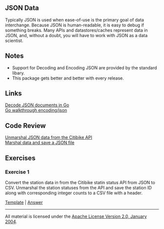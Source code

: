 ## JSON Data

Typically JSON is used when ease-of-use is the primary goal of data interchange. Because JSON is human-readable, it is easy to debug if something breaks.  Many APIs and datastores/caches represent data in JSON, and, without a doubt, you will have to work with JSON as a data scientist.  

## Notes

* Support for Decoding and Encoding JSON are provided by the standard libary.
* This package gets better and better with every release.

## Links

[Decode JSON documents in Go](http://www.goinggo.net/2014/01/decode-json-documents-in-go.html)  
[Go walkthrough encoding/json](https://medium.com/@benbjohnson/go-walkthrough-encoding-json-package-9681d1d37a8f#.22rr9e3w4)

## Code Review

[Unmarshal JSON data from the Citibike API](example1/example1.go)   
[Marshal data and save a JSON file](example2/example2.go)   

## Exercises

### Exercise 1

Convert the station data in from the Citibike statin status API from JSON to CSV.  Unmarshal the station statuses from the API and save the station ID along with corresponding integer counts to a CSV file with a header.

[Template](exercises/template1/template1.go) | 
[Answer](exercises/exercise1/exercise1.go)

___
All material is licensed under the [Apache License Version 2.0, January 2004](http://www.apache.org/licenses/LICENSE-2.0).
